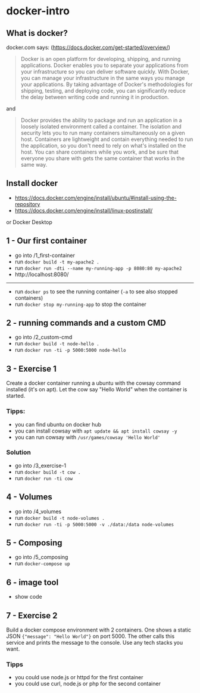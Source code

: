 # docker-intro


## What is docker?

docker.com says: (https://docs.docker.com/get-started/overview/)
> Docker is an open platform for developing, shipping, and running applications. Docker enables you to separate your applications from your infrastructure so you can deliver software quickly. With Docker, you can manage your infrastructure in the same ways you manage your applications. By taking advantage of Docker's methodologies for shipping, testing, and deploying code, you can significantly reduce the delay between writing code and running it in production.

and 

> Docker provides the ability to package and run an application in a loosely isolated environment called a container. The isolation and security lets you to run many containers simultaneously on a given host. Containers are lightweight and contain everything needed to run the application, so you don't need to rely on what's installed on the host. You can share containers while you work, and be sure that everyone you share with gets the same container that works in the same way.


## Install docker

- https://docs.docker.com/engine/install/ubuntu/#install-using-the-repository
- https://docs.docker.com/engine/install/linux-postinstall/

or Docker Desktop


## 1 - Our first container

- go into /1_first-container
- run `docker build -t my-apache2 .`
- run `docker run -dti --name my-running-app -p 8080:80 my-apache2`
- http://localhost:8080/
---
- run `docker ps` to see the running container (`-a` to see also stopped containers)
- run `docker stop my-running-app` to stop the container


 ## 2 - running commands and a custom CMD

- go into /2_custom-cmd
- run `docker build -t node-hello .`
- run `docker run -ti -p 5000:5000 node-hello`


## 3 - Exercise 1

Create a docker container running a ubuntu 
with the cowsay command installed (it's on apt).
Let the cow say "Hello World" when the container is started.

### Tipps:
- you can find ubuntu on docker hub
- you can install cowsay with `apt update && apt install cowsay -y`
- you can run cowsay with `/usr/games/cowsay 'Hello World'`


### Solution
- go into /3_exercise-1
- run `docker build -t cow .`
- run `docker run -ti cow`


## 4 - Volumes
- go into /4_volumes
- run `docker build -t node-volumes .`
- run `docker run -ti -p 5000:5000 -v ./data:/data node-volumes`

## 5 - Composing
- go into /5_composing
- run `docker-compose up`

## 6 - image tool
- show code

## 7 - Exercise 2

Build a docker compose environment with 2 containers. 
One shows a static JSON `{"message": "Hello World"}` on port 5000.
The other calls this service and prints the message to the console.
Use any tech stacks you want.

### Tipps
- you could use node.js or httpd for the first container
- you could use curl, node.js or php for the second container
